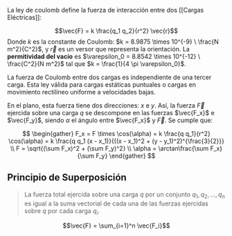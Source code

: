 La ley de coulomb define la fuerza de interacción entre dos [[Cargas Eléctricas]]:

$$\vec{F} = k \frac{q_1 q_2}{r^2} \vec{r}$$Donde $k$ es la constante de Coulomb: $k = 8.9875 \times 10^{-9} \ \frac{N m^2}{C^2}$, y $\vec{r}$ es un versor que representa la orientación. La **permitividad del vacío** es $\varepsilon_0 = 8.8542 \times 10^{-12} \ \frac{C^2}{N m^2}$ tal que $k = \frac{1}{4 \pi \varepsilon_0}$.

La fuerza de Coulomb entre dos cargas es independiente de una tercer carga. Esta ley válida para cargas estáticas puntuales o cargas en movimiento rectilíneo uniforme a velocidades bajas.

En el plano, esta fuerza tiene dos direcciones: $x$ e $y$. Así, la fuerza $\vec{F}$ ejercida sobre una carga $q$ se descompone en las fuerzas $\vec{F_x}$ e $\vec{F_y}$, siendo $\alpha$ el ángulo entre $\vec{F_x}$ y $\vec{F}$. Se cumple que:

$$
\begin{gather}
F_x = F \times \cos(\alpha) = k \frac{q q_1}{r^2} \cos(\alpha) = k \frac{q q_1 (x - x_1)}{((x - x_1)^2 + (y - y_1)^2)^{\frac{3}{2}}} \\
F = \sqrt{(\sum F_x)^2 + (\sum F_y)^2} \\
\alpha = \arctan\frac{\sum F_x}{\sum F_y}
\end{gather}
$$


## Principio de Superposición

> La fuerza total ejercida sobre una carga $q$ por un conjunto $q_1, q_2, ..., q_n$ es igual a la suma vectorial de cada una de las fuerzas ejercidas sobre $q$ por cada carga $q_i$.

$$\vec{F} = \sum_{i=1}^n \vec{F_i}$$
